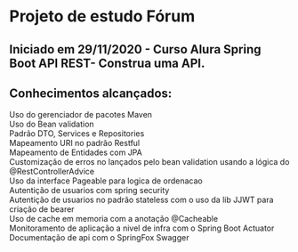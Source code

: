 # Projeto de estudo Fórum

##  Iniciado em 29/11/2020 - Curso Alura Spring Boot API REST- Construa uma API. 

## Conhecimentos alcançados: <br />

Uso do gerenciador de pacotes Maven <br />
Uso do Bean validation<br />
Padrão DTO, Services e Repositories <br />
Mapeamento URI no padrão Restful <br />
Mapeamento de Entidades com JPA <br />
Customização de erros no lançados pelo bean validation usando a lógica do @RestControllerAdvice <br />
Uso da interface Pageable para logica de ordenacao <br />
Autentição de usuarios com spring security <br />
Autentição de usuarios no padrão stateless com o uso da lib JJWT  para criação de bearer <br />
Uso de cache em memoria com a anotação @Cacheable <br />
Monitoramento de aplicação a nivel de infra com o Spring Boot Actuator<br />
Documentação de api com o SpringFox Swagger  